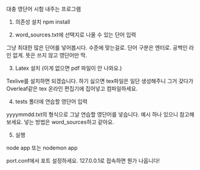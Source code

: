 대충 영단어 시험 내주는 프로그램

1. 의존성 설치
npm install

2. word_sources.txt에 선택지로 나올 수 있는 단어 입력

그냥 최대한 많은 단어를 넣어봅시다. 수준에 맞는걸로. 단어 구분은 엔터로. 공백인 라인 없게. 뜻은 쓰지 않고 영단어만 딱.

3. Latex 설치 (이게 없으면 pdf 파일이 안 나와요.)

Texlive를 설치하면 되겠습니다. 하기 싫으면 tex파일은 일단 생성해주니 그거 갖다가 Overleaf같은 tex 온라인 편집기에 집어넣고 컴파일하세요.

4. tests 폴더에 연습할 영단어 입력

yyyymmdd.txt의 형식으로 그날 연습할 영단어를 넣습니다. 예시 하나 있으니 참고해보세요. 넣는 방법은 word_sources하고 같아요.

5. 실행

node app 또는 nodemon app

port.conf에서 포트 설정하세요. 127.0.0.1로 접속하면 뭔가 나옵니다!
